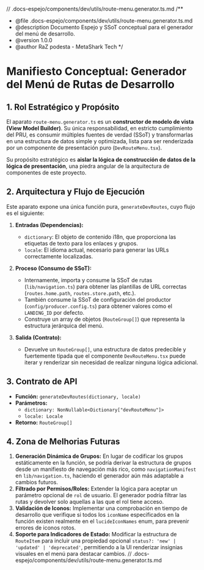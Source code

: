 // .docs-espejo/components/dev/utils/route-menu.generator.ts.md
/\*\*

- @file .docs-espejo/components/dev/utils/route-menu.generator.ts.md
- @description Documento Espejo y SSoT conceptual para el generador del menú de desarrollo.
- @version 1.0.0
- @author RaZ podesta - MetaShark Tech
  \*/

# Manifiesto Conceptual: Generador del Menú de Rutas de Desarrollo

## 1. Rol Estratégico y Propósito

El aparato `route-menu.generator.ts` es un **constructor de modelo de vista (View Model Builder)**. Su única responsabilidad, en estricto cumplimiento del PRU, es consumir múltiples fuentes de verdad (SSoT) y transformarlas en una estructura de datos simple y optimizada, lista para ser renderizada por un componente de presentación puro (`DevRouteMenu.tsx`).

Su propósito estratégico es **aislar la lógica de construcción de datos de la lógica de presentación**, una piedra angular de la arquitectura de componentes de este proyecto.

## 2. Arquitectura y Flujo de Ejecución

Este aparato expone una única función pura, `generateDevRoutes`, cuyo flujo es el siguiente:

1.  **Entradas (Dependencias):**
    - `dictionary`: El objeto de contenido i18n, que proporciona las etiquetas de texto para los enlaces y grupos.
    - `locale`: El idioma actual, necesario para generar las URLs correctamente localizadas.

2.  **Proceso (Consumo de SSoT):**
    - Internamente, importa y consume la SSoT de rutas (`lib/navigation.ts`) para obtener las plantillas de URL correctas (`routes.home.path`, `routes.store.path`, etc.).
    - También consume la SSoT de configuración del productor (`config/producer.config.ts`) para obtener valores como el `LANDING_ID` por defecto.
    - Construye un array de objetos (`RouteGroup[]`) que representa la estructura jerárquica del menú.

3.  **Salida (Contrato):**
    - Devuelve un `RouteGroup[]`, una estructura de datos predecible y fuertemente tipada que el componente `DevRouteMenu.tsx` puede iterar y renderizar sin necesidad de realizar ninguna lógica adicional.

## 3. Contrato de API

- **Función:** `generateDevRoutes(dictionary, locale)`
- **Parámetros:**
  - `dictionary: NonNullable<Dictionary["devRouteMenu"]>`
  - `locale: Locale`
- **Retorno:** `RouteGroup[]`

## 4. Zona de Melhorias Futuras

1.  **Generación Dinámica de Grupos:** En lugar de codificar los grupos estáticamente en la función, se podría derivar la estructura de grupos desde un manifiesto de navegación más rico, como `navigationManifest` en `lib/navigation.ts`, haciendo el generador aún más adaptable a cambios futuros.
2.  **Filtrado por Permisos/Roles:** Extender la lógica para aceptar un parámetro opcional de `rol` de usuario. El generador podría filtrar las rutas y devolver solo aquellas a las que el rol tiene acceso.
3.  **Validación de Iconos:** Implementar una comprobación en tiempo de desarrollo que verifique si todos los `iconName` especificados en la función existen realmente en el `lucideIconNames` enum, para prevenir errores de iconos rotos.
4.  **Soporte para Indicadores de Estado:** Modificar la estructura de `RouteItem` para incluir una propiedad opcional `status?: 'new' | 'updated' | 'deprecated'`, permitiendo a la UI renderizar insignias visuales en el menú para destacar cambios.
    // .docs-espejo/components/dev/utils/route-menu.generator.ts.md
